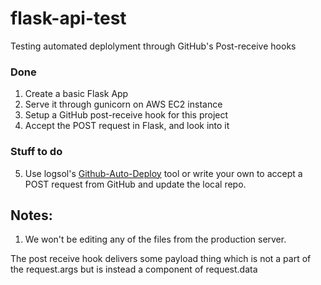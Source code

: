 # flask-api-test
Testing automated deplolyment through GitHub's Post-receive hooks



### Done 
1. Create a basic Flask App
2. Serve it through gunicorn on AWS EC2 instance
3. Setup a GitHub post-receive hook for this project
4. Accept the POST request in Flask, and look into it

### Stuff to do

5. Use logsol's [Github-Auto-Deploy](https://github.com/logsol/Github-Auto-Deploy) tool or write your own 
to accept a POST request from GitHub and update the local repo.


## Notes:
1. We won't be editing any of the files from the production server.


The post receive hook delivers some payload thing which is not a part of the request.args but is instead a component 
of request.data